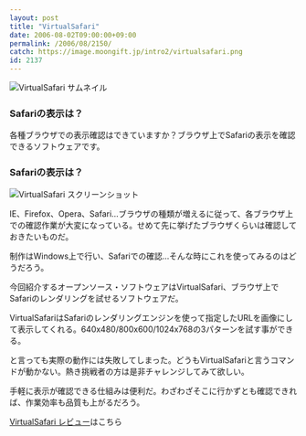```yaml
---
layout: post
title: "VirtualSafari"
date: 2006-08-02T09:00:00+09:00
permalink: /2006/08/2150/
catch: https://image.moongift.jp/intro2/virtualsafari.png
id: 2137
---
```

 ![VirtualSafari サムネイル](https://image.moongift.jp/intro2/virtualsafari.t.png "VirtualSafari サムネイル")
  

### Safariの表示は？
  
各種ブラウザでの表示確認はできていますか？ブラウザ上でSafariの表示を確認できるソフトウェアです。  
<!--more-->  

### Safariの表示は？
  

![VirtualSafari スクリーンショット](https://image.moongift.jp/intro2/virtualsafari.png "VirtualSafari スクリーンショット")

  

IE、Firefox、Opera、Safari…ブラウザの種類が増えるに従って、各ブラウザ上での確認作業が大変になっている。せめて先に挙げたブラウザくらいは確認しておきたいものだ。

  

制作はWindows上で行い、Safariでの確認…そんな時にこれを使ってみるのはどうだろう。

  

今回紹介するオープンソース・ソフトウェアはVirtualSafari、ブラウザ上でSafariのレンダリングを試せるソフトウェアだ。

  

VirtualSafariはSafariのレンダリングエンジンを使って指定したURLを画像にして表示してくれる。640x480/800x600/1024x768の3パターンを試す事ができる。

  

と言っても実際の動作には失敗してしまった。どうもVirtualSafariと言うコマンドが動かない。熱き挑戦者の方は是非チャレンジしてみて欲しい。

  

手軽に表示が確認できる仕組みは便利だ。わざわざそこに行かずとも確認できれば、作業効率も品質も上がるだろう。

  

[VirtualSafari レビュー](http://oss.moongift.jp/review/i-2154.html)はこちら

